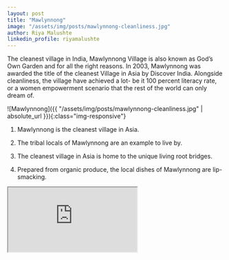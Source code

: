 ```yaml
---
layout: post
title: "Mawlynnong"
image: "/assets/img/posts/mawlynnong-cleanliness.jpg"
author: Riya Malushte
linkedin_profile: riyamalushte
---
```


The cleanest village in India, Mawlynnong Village is also known as God’s Own Garden and for all the right reasons. In 2003, Mawlynnong was awarded the title of the cleanest Village in Asia by Discover India. Alongside cleanliness, the village have achieved a lot- be it 100 percent literacy rate, or a women empowerment scenario that the rest of the world can only dream of.

![Mawlynnong]({{ "/assets/img/posts/mawlynnong-cleanliness.jpg" | absolute_url }}){:class="img-responsive"}


1. Mawlynnong is the cleanest village in Asia.

2. The tribal locals of Mawlynnong are an example to live by.

3. The cleanest village in Asia is home to the unique living root bridges.

4. Prepared from organic produce, the local dishes of Mawlynnong are lip-smacking.


<iframe src="https://www.youtube.com/embed/O0MJa27WgOM?color=white&theme=light"></iframe>